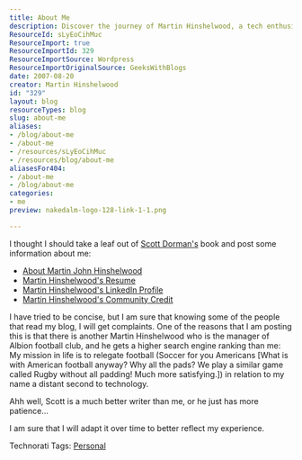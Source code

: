 ```yaml
---
title: About Me
description: Discover the journey of Martin Hinshelwood, a tech enthusiast sharing insights and experiences while striving to stand out in a world of football fame.
ResourceId: sLyEoCihMuc
ResourceImport: true
ResourceImportId: 329
ResourceImportSource: Wordpress
ResourceImportOriginalSource: GeeksWithBlogs
date: 2007-08-20
creator: Martin Hinshelwood
id: "329"
layout: blog
resourceTypes: blog
slug: about-me
aliases:
- /blog/about-me
- /about-me
- /resources/sLyEoCihMuc
- /resources/blog/about-me
aliasesFor404:
- /about-me
- /blog/about-me
categories:
- me
preview: nakedalm-logo-128-link-1-1.png

---
```

I thought I should take a leaf out of [Scott Dorman's](http://geekswithblogs.net/sdorman/archive/2007/08/15/About.aspx "About Scott Dorman") book and post some information about me:

- [About Martin John Hinshelwood](http://blog.multidimensionalfreethinking.co.uk/archive/2007/08/20/About-Martin-John-Hinshelwood.aspx)
- [Martin Hinshelwood's Resume](skydrive.multidimensionalfreethinking.co.uk/Public/Resume)
- [Martin Hinshelwood's LinkedIn Profile](http://linkedin.multidimensionalfreethinking.co.uk)
- [Martin Hinshelwood's Community Credit](community-credit.multidimensionalfreethinking.co.uk)

I have tried to be concise, but I am sure that knowing some of the people that read my blog, I will get complaints. One of the reasons that I am posting this is that there is another Martin Hinshelwood who is the manager of Albion football club, and he gets a higher search engine ranking than me: My mission in life is to relegate football (Soccer for you Americans \[What is with American football anyway? Why all the pads? We play a similar game called Rugby without all padding! Much more satisfying.\]) in relation to my name a distant second to technology.

Ahh well, Scott is a much better writer than me, or he just has more patience...

I am sure that I will adapt it over time to better reflect my experience.

Technorati Tags: [Personal](http://technorati.com/tags/Personal)
